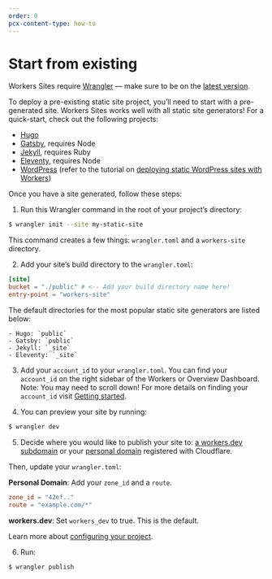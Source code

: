 ```yaml
---
order: 0
pcx-content-type: how-to
---
```


# Start from existing

Workers Sites require [Wrangler](https://github.com/cloudflare/wrangler) — make sure to be on the [latest version](/cli-wrangler/install-update#update).

To deploy a pre-existing static site project, you’ll need to start with a pre-generated site. Workers Sites works well with all static site generators! For a quick-start, check out the following projects:

- [Hugo](https://gohugo.io/getting-started/quick-start/)
- [Gatsby](https://www.gatsbyjs.org/docs/quick-start/), requires Node
- [Jekyll](https://jekyllrb.com/docs/), requires Ruby
- [Eleventy](https://www.11ty.io/#quick-start), requires Node
- [WordPress](https://wordpress.org) (refer to the tutorial on [deploying static WordPress sites with Workers](/tutorials/deploy-a-static-wordpress-site))

Once you have a site generated, follow these steps:

1. Run this Wrangler command in the root of your project’s directory:

```sh
$ wrangler init --site my-static-site
```

This command creates a few things: `wrangler.toml` and a `workers-site` directory.

2. Add your site’s build directory to the `wrangler.toml`:

```toml
[site]
bucket = "./public" # <-- Add your build directory name here!
entry-point = "workers-site"
```

The default directories for the most popular static site generators are listed below:

    - Hugo: `public`
    - Gatsby: `public`
    - Jekyll: `_site`
    - Eleventy: `_site`

3. Add your `account_id` to your `wrangler.toml`. You can find your `account_id` on the right sidebar of the Workers or Overview Dashboard. Note: You may need to scroll down! For more details on finding your `account_id` visit [Getting started](/get-started/guide#6a-obtaining-your-account-id-and-zone-id).

4. You can preview your site by running:

```sh
$ wrangler dev
```

5. Decide where you would like to publish your site to: [a workers.dev subdomain](/get-started/guide#configure-for-deploying-to-workersdev) or your [personal domain](/get-started/guide#optional-configure-for-deploying-to-a-registered-domain) registered with Cloudflare.

Then, update your `wrangler.toml`:

**Personal Domain**: Add your `zone_id` and a `route`.

```toml
zone_id = "42ef.."
route = "example.com/*"
```

**workers.dev**: Set `workers_dev` to true. This is the default.

Learn more about [configuring your project](/get-started/guide#6-configure-your-project-for-deployment).

6. Run:

```sh
$ wrangler publish
```
